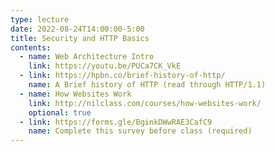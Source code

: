 ```yaml
---
type: lecture
date: 2022-08-24T14:00:00-5:00
title: Security and HTTP Basics
contents:
  - name: Web Architecture Intro
    link: https://youtu.be/PUCa7CK_VkE
  - link: https://hpbn.co/brief-history-of-http/
    name: A Brief history of HTTP (read through HTTP/1.1)
  - name: How Websites Work
    link: http://nilclass.com/courses/how-websites-work/
    optional: true
  - link: https://forms.gle/BginkDWwRAE3CafC9
    name: Complete this survey before class (required)
---
```

